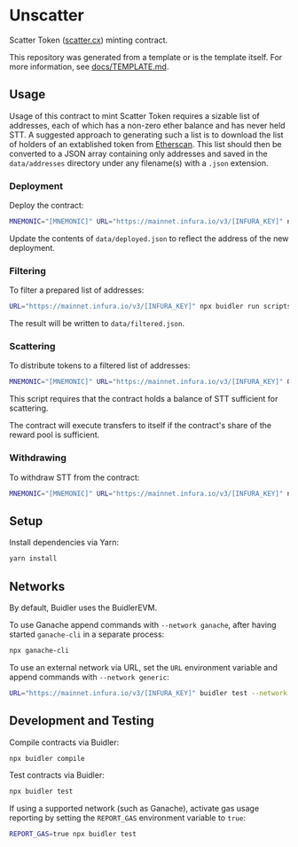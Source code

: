# Unscatter

Scatter Token ([scatter.cx](https://scatter.cx/)) minting contract.

This repository was generated from a template or is the template itself.  For more information, see [docs/TEMPLATE.md](./docs/TEMPLATE.md).

## Usage

Usage of this contract to mint Scatter Token requires a sizable list of addresses, each of which has a non-zero ether balance and has never held STT.  A suggested approach to generating such a list is to download the list of holders of an extablished token from [Etherscan](https://etherscan.io/tokens?sort=holders&order=desc).  This list should then be converted to a JSON array containing only addresses and saved in the `data/addresses` directory under any filename(s) with a `.json` extension.

### Deployment

Deploy the contract:

```bash
MNEMONIC="[MNEMONIC]" URL="https://mainnet.infura.io/v3/[INFURA_KEY]" npx buidler run scripts/deploy.js --no-compile --network generic
```

Update the contents of `data/deployed.json` to reflect the address of the new deployment.

### Filtering

To filter a prepared list of addresses:

```bash
URL="https://mainnet.infura.io/v3/[INFURA_KEY]" npx buidler run scripts/filter.js --no-compile --network generic
```

The result will be written to `data/filtered.json`.

### Scattering

To distribute tokens to a filtered list of addresses:

```bash
MNEMONIC="[MNEMONIC]" URL="https://mainnet.infura.io/v3/[INFURA_KEY]" GAS_PRICE="1e9" npx buidler run scripts/scatter.js --no-compile --network generic
```

This script requires that the contract holds a balance of STT sufficient for scattering.

The contract will execute transfers to itself if the contract's share of the reward pool is sufficient.

### Withdrawing

To withdraw STT from the contract:

```bash
MNEMONIC="[MNEMONIC]" URL="https://mainnet.infura.io/v3/[INFURA_KEY]" npx buidler run scripts/withdraw.js --no-compile --network generic
```

## Setup

Install dependencies via Yarn:

```bash
yarn install
```

## Networks

By default, Buidler uses the BuidlerEVM.

To use Ganache append commands with `--network ganache`, after having started `ganache-cli` in a separate process:

```bash
npx ganache-cli
```

To use an external network via URL, set the `URL` environment variable and append commands with `--network generic`:

```bash
URL="https://mainnet.infura.io/v3/[INFURA_KEY]" buidler test --network generic
```

## Development and Testing

Compile contracts via Buidler:

```bash
npx buidler compile
```

Test contracts via Buidler:

```bash
npx buidler test
```

If using a supported network (such as Ganache), activate gas usage reporting by setting the `REPORT_GAS` environment variable to `true`:

```bash
REPORT_GAS=true npx buidler test
```
